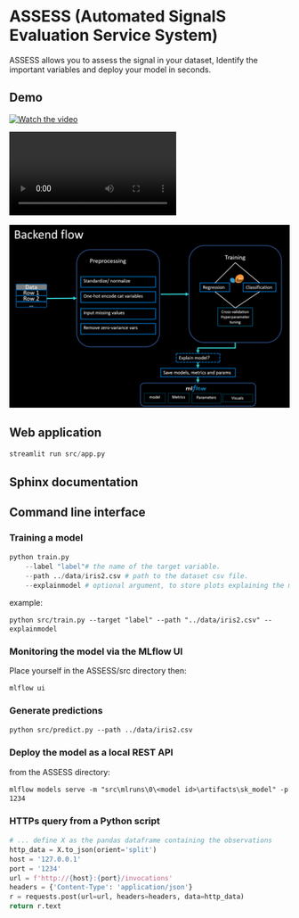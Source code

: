 # ASSESS (Automated SignalS Evaluation Service System)

 ASSESS allows you to assess the signal in your dataset, Identify the important variables and deploy your model in seconds.

## Demo 

[![Watch the video](https://i.imgur.com/vKb2F1B.png)](https://youtu.be/vt5fpE0bzSY)

![](https://user-images.githubusercontent.com/34417947/113518106-7e2c8280-9584-11eb-8179-2bebf31dabce.mp4)



![](backend_schema.PNG)



## Web application

```python
streamlit run src/app.py
```

## Sphinx documentation


## Command line interface


### Training a model 

```python
python train.py 
	--label "label"# the name of the target variable.
	--path ../data/iris2.csv # path to the dataset csv file.
	--explainmodel # optional argument, to store plots explaining the model' decisions during the predictive process.
```
example:

```
python src/train.py --target "label" --path "../data/iris2.csv" --explainmodel
```

### Monitoring the model via the MLflow UI

Place yourself in the ASSESS/src directory then:

```
mlflow ui
```

### Generate predictions

```
python src/predict.py --path ../data/iris2.csv
```

### Deploy the model as a local REST API

from the ASSESS directory:

```
mlflow models serve -m "src\mlruns\0\<model id>\artifacts\sk_model" -p 1234 
```
	
### HTTPs query from a Python script

```python
# ... define X as the pandas dataframe containing the observations
http_data = X.to_json(orient='split')
host = '127.0.0.1'
port = '1234'
url = f'http://{host}:{port}/invocations'
headers = {'Content-Type': 'application/json'}
r = requests.post(url=url, headers=headers, data=http_data)
return r.text
```
